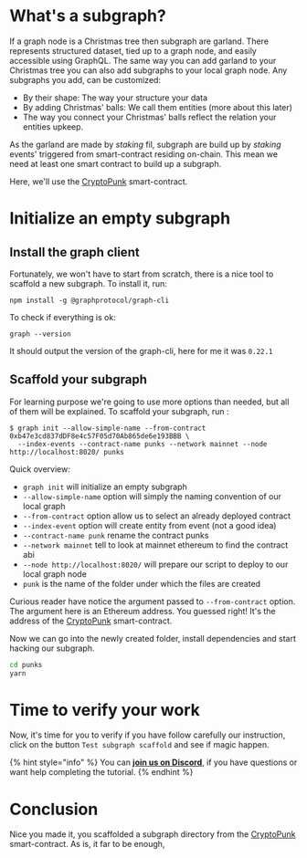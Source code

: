 # What's a subgraph?

If a graph node is a Christmas tree then subgraph are garland. There represents structured dataset, tied up to a graph node, and easily accessible using GraphQL. The same way you can add garland to your Christmas tree you can also add subgraphs to your local graph node. Any subgraphs you add, can be customized:

- By their shape: The way your structure your data
- By adding Christmas' balls: We call them entities (more about this later)
- The way you connect your Christmas' balls reflect the relation your entities upkeep.

As the garland are made by _staking_ fil, subgraph are build up by _staking_ events' triggered from smart-contract residing on-chain. This mean we need at least one smart contract to build up a subgraph.

Here, we'll use the [CryptoPunk](https://www.larvalabs.com/cryptopunks) smart-contract.

# Initialize an empty subgraph

## Install the graph client

Fortunately, we won't have to start from scratch, there is a nice tool to scaffold a new subgraph. To install it, run:

```text
npm install -g @graphprotocol/graph-cli
```

To check if everything is ok:

```text
graph --version
```

It should output the version of the graph-cli, here for me it was `0.22.1`

## Scaffold your subgraph

For learning purpose we're going to use more options than needed, but all of them will be explained. To scaffold your subgraph, run :

```text
$ graph init --allow-simple-name --from-contract 0xb47e3cd837dDF8e4c57F05d70Ab865de6e193BBB \
  --index-events --contract-name punks --network mainnet --node http://localhost:8020/ punks
```

Quick overview:

- `graph init` will initialize an empty subgraph
- `--allow-simple-name` option will simply the naming convention of our local graph
- `--from-contract` option allow us to select an already deployed contract
- `--index-event` option will create entity from event (not a good idea)
- `--contract-name punk` rename the contract punks
- `--network mainnet` tell to look at mainnet ethereum to find the contract abi
- `--node http://localhost:8020/` will prepare our script to deploy to our local graph node
- `punk` is the name of the folder under which the files are created

Curious reader have notice the argument passed to `--from-contract` option. The argument here is an Ethereum address. You guessed right! It's the address of the [CryptoPunk](https://www.larvalabs.com/cryptopunks) smart-contract.

Now we can go into the newly created folder, install dependencies and start hacking our subgraph.

```bash
cd punks
yarn
```

# Time to verify your work

Now, it's time for you to verify if you have follow carefully our instruction, click on the button `Test subgraph scaffold` and see if magic happen.

{% hint style="info" %}
You can [**join us on Discord**](https://discord.gg/fszyM7K), if you have questions or want help completing the tutorial.
{% endhint %}

# Conclusion

Nice you made it, you scaffolded a subgraph directory from the [CryptoPunk](https://www.larvalabs.com/cryptopunks) smart-contract. As is, it far to be enough,
